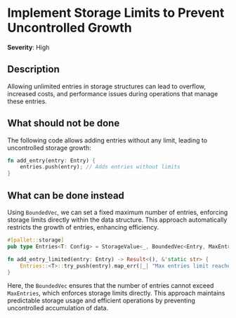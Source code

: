 # Implement Storage Limits to Prevent Uncontrolled Growth

**Severity**: High

## Description

Allowing unlimited entries in storage structures can lead to overflow, increased costs, and performance issues during
operations that manage these entries.

## What should not be done

The following code allows adding entries without any limit, leading to uncontrolled storage growth:

```rust
fn add_entry(entry: Entry) {
    entries.push(entry); // Adds entries without limits
}
```

## What can be done instead

Using `BoundedVec`, we can set a fixed maximum number of entries, enforcing storage limits directly within the data
structure. This approach automatically restricts the growth of entries, enhancing efficiency.

```rust
#[pallet::storage]
pub type Entries<T: Config> = StorageValue<_, BoundedVec<Entry, MaxEntries>>;

fn add_entry_limited(entry: Entry) -> Result<(), &'static str> {
    Entries::<T>::try_push(entry).map_err(|_| "Max entries limit reached")
}
```

Here, the `BoundedVec` ensures that the number of entries cannot exceed `MaxEntries`, which enforces storage limits
directly. This approach maintains predictable storage usage and efficient operations by preventing uncontrolled
accumulation of data.
